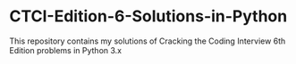 # CTCI-Edition-6-Solutions-in-Python
This repository contains my solutions of Cracking the Coding Interview 6th Edition problems in Python 3.x

